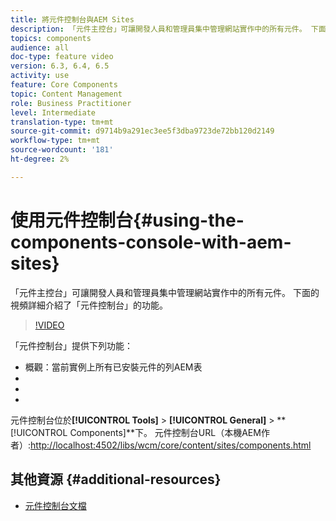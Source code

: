 ```yaml
---
title: 將元件控制台與AEM Sites
description: 「元件主控台」可讓開發人員和管理員集中管理網站實作中的所有元件。 下面的視頻詳細介紹了「元件控制台」的功能。
topics: components
audience: all
doc-type: feature video
version: 6.3, 6.4, 6.5
activity: use
feature: Core Components
topic: Content Management
role: Business Practitioner
level: Intermediate
translation-type: tm+mt
source-git-commit: d9714b9a291ec3ee5f3dba9723de72bb120d2149
workflow-type: tm+mt
source-wordcount: '181'
ht-degree: 2%

---
```



# 使用元件控制台{#using-the-components-console-with-aem-sites}

「元件主控台」可讓開發人員和管理員集中管理網站實作中的所有元件。 下面的視頻詳細介紹了「元件控制台」的功能。

>[!VIDEO](https://video.tv.adobe.com/v/17417/?quality=9&learn=on)

「元件控制台」提供下列功能：

* 概觀：當前實例上所有已安裝元件的列AEM表
* [!UICONTROL 屬性]:顯示元資料，如元件的標題、組和說明
* [!UICONTROL 策略]:顯示給定元件和相關模板的任何現有策略
* [!UICONTROL 即時使用]:顯示包含元件的頁的清單

元件控制台位於&#x200B;**[!UICONTROL Tools]** > **[!UICONTROL General]** > **[!UICONTROL Components]**下。
元件控制台URL（本機AEM作者）:[http://localhost:4502/libs/wcm/core/content/sites/components.html](http://localhost:4502/libs/wcm/core/content/sites/components.html)

## 其他資源 {#additional-resources}

* [元件控制台文檔](https://helpx.adobe.com/experience-manager/6-5/sites/authoring/using/default-components-console.html)
